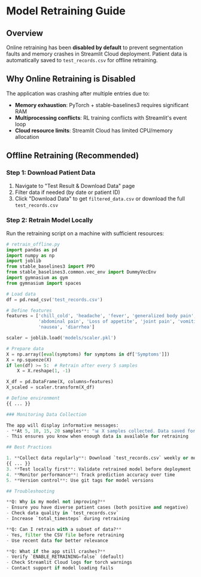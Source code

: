 # Model Retraining Guide

## Overview

Online retraining has been **disabled by default** to prevent segmentation faults and memory crashes in Streamlit Cloud deployment. Patient data is automatically saved to `test_records.csv` for offline retraining.

## Why Online Retraining is Disabled

The application was crashing after multiple entries due to:
- **Memory exhaustion**: PyTorch + stable-baselines3 requires significant RAM
- **Multiprocessing conflicts**: RL training conflicts with Streamlit's event loop
- **Cloud resource limits**: Streamlit Cloud has limited CPU/memory allocation

## Offline Retraining (Recommended)

### Step 1: Download Patient Data
1. Navigate to "Test Result & Download Data" page
2. Filter data if needed (by date or patient ID)
3. Click "Download Data" to get `filtered_data.csv` or download the full `test_records.csv`

### Step 2: Retrain Model Locally
Run the retraining script on a machine with sufficient resources:

```python
# retrain_offline.py
import pandas as pd
import numpy as np
import joblib
from stable_baselines3 import PPO
from stable_baselines3.common.vec_env import DummyVecEnv
import gymnasium as gym
from gymnasium import spaces

# Load data
df = pd.read_csv('test_records.csv')

# Define features
features = ['chill_cold', 'headache', 'fever', 'generalized body pain',
            'abdominal pain', 'Loss of appetite', 'joint pain', 'vomiting',
            'nausea', 'diarrhea']

scaler = joblib.load('models/scaler.pkl')

# Prepare data
X = np.array([eval(symptoms) for symptoms in df['Symptoms']])
X = np.squeeze(X)
if len(df) >= 5:  # Retrain after every 5 samples
    X = X.reshape(1, -1)

X_df = pd.DataFrame(X, columns=features)
X_scaled = scaler.transform(X_df)

# Define environment
{{ ... }}

### Monitoring Data Collection

The app will display informative messages:
- **At 5, 10, 15, 20 samples**: "📊 X samples collected. Data saved for offline model retraining."
- This ensures you know when enough data is available for retraining

## Best Practices

1. **Collect data regularly**: Download `test_records.csv` weekly or monthly
{{ ... }}
3. **Test locally first**: Validate retrained model before deployment
4. **Monitor performance**: Track prediction accuracy over time
5. **Version control**: Use git tags for model versions

## Troubleshooting

**Q: Why is my model not improving?**
- Ensure you have diverse patient cases (both positive and negative)
- Check data quality in `test_records.csv`
- Increase `total_timesteps` during retraining

**Q: Can I retrain with a subset of data?**
- Yes, filter the CSV file before retraining
- Use recent data for better relevance

**Q: What if the app still crashes?**
- Verify `ENABLE_RETRAINING=false` (default)
- Check Streamlit Cloud logs for torch warnings
- Contact support if model loading fails
